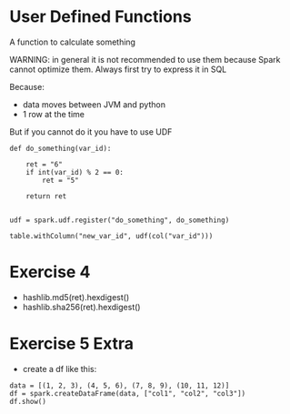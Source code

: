 # User Defined Functions

A function to calculate something

WARNING: in general it is not recommended to use them because Spark cannot optimize them. Always first try to express it in SQL

Because: 
- data moves between JVM and python
- 1 row at the time

But if you cannot do it you have to use UDF

```
def do_something(var_id):

    ret = "6"
    if int(var_id) % 2 == 0:
        ret = "5"

    return ret


udf = spark.udf.register("do_something", do_something)

table.withColumn("new_var_id", udf(col("var_id")))
```

# Exercise 4

- hashlib.md5(ret).hexdigest()
- hashlib.sha256(ret).hexdigest()

# Exercise 5 Extra

- create a df like this:

```
data = [(1, 2, 3), (4, 5, 6), (7, 8, 9), (10, 11, 12)]
df = spark.createDataFrame(data, ["col1", "col2", "col3"])
df.show()
```
